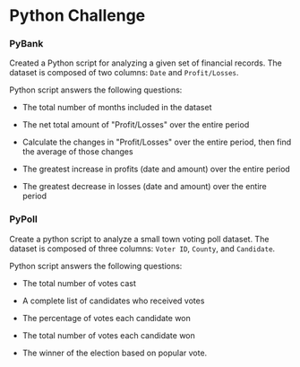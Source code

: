 # Python Challenge

### PyBank
Created a Python script for analyzing a given set of financial records. The dataset is composed of two columns: `Date` and `Profit/Losses`.

Python script answers the following questions:

  * The total number of months included in the dataset

  * The net total amount of "Profit/Losses" over the entire period

  * Calculate the changes in "Profit/Losses" over the entire period, then find the average of those changes

  * The greatest increase in profits (date and amount) over the entire period

  * The greatest decrease in losses (date and amount) over the entire period

### PyPoll
Create a python script to analyze a small town voting poll dataset. The dataset is composed of three columns: `Voter ID`, `County`, and `Candidate`.

Python script answers the following questions:

  * The total number of votes cast

  * A complete list of candidates who received votes

  * The percentage of votes each candidate won

  * The total number of votes each candidate won

  * The winner of the election based on popular vote.
